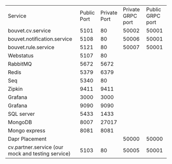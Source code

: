 <table>
    <tr>
        <td> Service </td>
        <td> Public Port </td>
        <td> Private Port </td>
        <td> Private GRPC port</td>
        <td>Public GRPC port</td>
    </tr>
<!--bouvet.cv.service-->
     <tr>
        <td>bouvet.cv.service</td>
        <td>5101</td>
        <td>80</td>
        <td>50002</td>
        <td>50001</td>
    </tr>
<!--bouvet.notification.service-->
     <tr>
        <td>bouvet.notification.service</td>
        <td>5108</td>
        <td>80</td>
        <td>50006</td>
        <td>50001</td>
    </tr>
<!--bouvet.rule.engine.service-->
     <tr>
        <td>bouvet.rule.service</td>
        <td>5121</td>
        <td>80</td>
        <td>50007</td>
        <td>50001</td>
    </tr>
<!--webstatus-->
     <tr>
        <td>Webstatus</td>
        <td>5107</td>
        <td>80</td>
        <td></td>
        <td></td>
    </tr>
<!--RabbitMQ-->
     <tr>
        <td>RabbitMQ</td>
        <td>5672</td>
        <td>5672</td>
        <td></td>
        <td></td>
    </tr>
<!--Redis-->
     <tr>
        <td>Redis</td>
        <td>5379</td>
        <td>6379</td>
        <td></td>
        <td></td>
    </tr>
<!--Seq-->
     <tr>
        <td>Seq</td>
        <td>5340</td>
        <td>80</td>
        <td></td>
        <td></td>
    </tr>
<!--Zipkin-->
     <tr>
        <td>Zipkin</td>
        <td>9411</td>
        <td>9411</td>
        <td></td>
        <td></td>
    </tr>
<!--Grafana-->
     <tr>
        <td>Grafana</td>
        <td>3000</td>
        <td>3000</td>
        <td></td>
        <td></td>
    </tr>
<!--Prometheus-->
     <tr>
        <td>Grafana</td>
        <td>9090</td>
        <td>9090</td>
        <td></td>
        <td></td>
    </tr>
<!--SQL server-->
     <tr>
        <td>SQL server</td>
        <td>5433</td>
        <td>1433</td>
        <td></td>
        <td></td>
    </tr>
<!--Mongo server-->
     <tr>
        <td>MongoDB</td>
        <td>8007</td>
        <td>27017</td>
        <td></td>
        <td></td>
    </tr>
<!--Mongo express-->
     <tr>
        <td>Mongo express</td>
        <td>8081</td>
        <td>8081</td>
        <td></td>
        <td></td>
    </tr>
<!--Dapr-Placement-->
     <tr>
        <td>Dapr Placement</td>
        <td></td>
        <td></td>
        <td>50000</td>
        <td>50000</td>
    </tr>
<!--cv.partner.service-->
     <tr>
        <td>cv.partner.service (our mock and testing service)</ td >
        <td>5103</td>
        <td>80</td>
        <td>50005</td>
        <td>50001</td>
    </tr>
</table>
